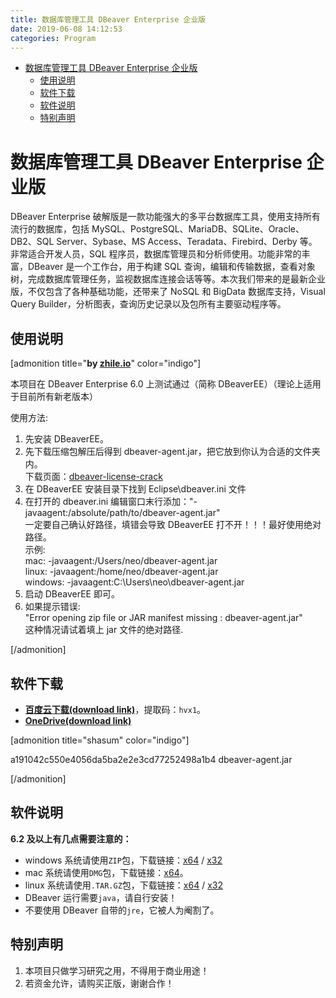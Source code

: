 ```yaml
---
title: 数据库管理工具 DBeaver Enterprise 企业版
date: 2019-06-08 14:12:53
categories: Program
---
```


<!-- more -->

<!-- TOC -->

- [数据库管理工具 DBeaver Enterprise 企业版](#数据库管理工具-dbeaver-enterprise-企业版)
  - [使用说明](#使用说明)
  - [软件下载](#软件下载)
  - [软件说明](#软件说明)
  - [特别声明](#特别声明)

<!-- /TOC -->

<a id="markdown-数据库管理工具-dbeaver-enterprise-企业版" name="数据库管理工具-dbeaver-enterprise-企业版"></a>

# 数据库管理工具 DBeaver Enterprise 企业版

DBeaver Enterprise 破解版是一款功能强大的多平台数据库工具，使用支持所有流行的数据库，包括 MySQL、PostgreSQL、MariaDB、SQLite、Oracle、DB2、SQL Server、Sybase、MS Access、Teradata、Firebird、Derby 等。非常适合开发人员，SQL 程序员，数据库管理员和分析师使用。功能非常的丰富，DBeaver 是一个工作台，用于构建 SQL 查询，编辑和传输数据，查看对象树，完成数据库管理任务，监视数据库连接会话等等。本次我们带来的是最新企业版，不仅包含了各种基础功能，还带来了 NoSQL 和 BigData 数据库支持，Visual Query Builder，分析图表，查询历史记录以及包所有主要驱动程序等。

<a id="markdown-使用说明" name="使用说明"></a>

## 使用说明

[admonition title="**by [zhile.io](http://zhile.io)**" color="indigo"]

本项目在 DBeaver Enterprise 6.0 上测试通过（简称 DBeaverEE）（理论上适用于目前所有新老版本）

使用方法:

1. 先安装 DBeaverEE。
2. 先下载压缩包解压后得到 dbeaver-agent.jar，把它放到你认为合适的文件夹内。  
   下载页面：[dbeaver-license-crack](https://zhile.io/2019/05/08/dbeaver-license-crack.html)
3. 在 DBeaverEE 安装目录下找到 Eclipse\\dbeaver.ini 文件
4. 在打开的 dbeaver.ini 编辑窗口末行添加："-javaagent:/absolute/path/to/dbeaver-agent.jar"  
   一定要自己确认好路径，填错会导致 DBeaverEE 打不开！！！最好使用绝对路径。  
   示例:  
   mac: -javaagent:/Users/neo/dbeaver-agent.jar  
   linux: -javaagent:/home/neo/dbeaver-agent.jar  
   windows: -javaagent:C:\\Users\\neo\\dbeaver-agent.jar
5. 启动 DBeaverEE 即可。
6. 如果提示错误:  
   "Error opening zip file or JAR manifest missing : dbeaver-agent.jar"  
   这种情况请试着填上 jar 文件的绝对路径.

[/admonition]

<a id="markdown-软件下载" name="软件下载"></a>

## 软件下载

- [**百度云下载(download link)**](https://pan.baidu.com/s/1Ci_g6SHRaYL923FnH6zX1g)，提取码：`hvx1`。
- [**OneDrive(download link)**](https://1drv.ms/u/s!Atf-z4aXHKwchy99NWCDY3RPIKnk?e=2GOzUY)

[admonition title="shasum" color="indigo"]

a191042c550e4056da5ba2e2e3cd77252498a1b4 dbeaver-agent.jar

[/admonition]

<a id="markdown-软件说明" name="软件说明"></a>

## 软件说明

**6.2 及以上有几点需要注意的：**

- windows 系统请使用`ZIP`包，下载链接：[x64](https://dbeaver.com/files/dbeaver-ee-latest-win32.win32.x86_64.zip) / [x32](https://dbeaver.com/files/dbeaver-ee-latest-win32.win32.x86.zip)
- mac 系统请使用`DMG`包，下载链接：[x64](https://dbeaver.com/files/dbeaver-ee-latest-macos.dmg)。
- linux 系统请使用`.TAR.GZ`包，下载链接：[x64](https://dbeaver.com/files/dbeaver-ee-latest-linux.gtk.x86_64.tar.gz) / [x32](https://dbeaver.com/files/dbeaver-ee-latest-linux.gtk.x86.tar.gz)
- DBeaver 运行需要`java`，请自行安装！
- 不要使用 DBeaver 自带的`jre`，它被人为阉割了。

<a id="markdown-特别声明" name="特别声明"></a>

## 特别声明

1. 本项目只做学习研究之用，不得用于商业用途！
2. 若资金允许，请购买正版，谢谢合作！
